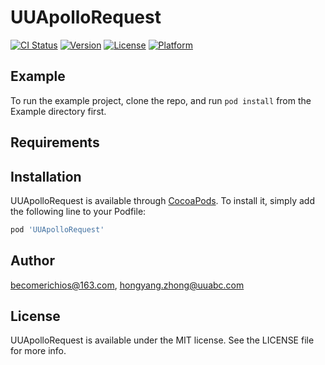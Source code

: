 # UUApolloRequest

[![CI Status](https://img.shields.io/travis/becomerichios@163.com/UUApolloRequest.svg?style=flat)](https://travis-ci.org/becomerichios@163.com/UUApolloRequest)
[![Version](https://img.shields.io/cocoapods/v/UUApolloRequest.svg?style=flat)](https://cocoapods.org/pods/UUApolloRequest)
[![License](https://img.shields.io/cocoapods/l/UUApolloRequest.svg?style=flat)](https://cocoapods.org/pods/UUApolloRequest)
[![Platform](https://img.shields.io/cocoapods/p/UUApolloRequest.svg?style=flat)](https://cocoapods.org/pods/UUApolloRequest)

## Example

To run the example project, clone the repo, and run `pod install` from the Example directory first.

## Requirements

## Installation

UUApolloRequest is available through [CocoaPods](https://cocoapods.org). To install
it, simply add the following line to your Podfile:

```ruby
pod 'UUApolloRequest'
```

## Author

becomerichios@163.com, hongyang.zhong@uuabc.com

## License

UUApolloRequest is available under the MIT license. See the LICENSE file for more info.
